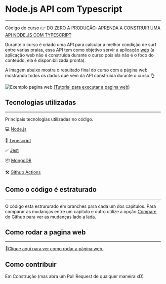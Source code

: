 # Node.js API com Typescript
-----------
Código do curso 👉 [DO ZERO A PRODUÇÃO: APRENDA A CONSTRUIR UMA API NODE.JS COM TYPESCRIPT](https://www.nodejs-typescript-api.com/curso-gratis)

Durante o curso é criado uma API para calcular a melhor condição de surf entre varias praias, essa API tem como objetivo servir a aplicação [web]() (a aplicação web não
é construida durante o curso pois ela não é o foco do conteúdo, ela é disponibilizada pronta).

A imagem abaixo mostra o resultado final do curso com a página web mostrando todos os dados que vem da API construída durante o curso.👌

![Exemplo pagina web](https://i.ibb.co/qp2jtLk/Screen-Shot-2020-07-18-at-10-42-39-am.png)
[(Tutorial para executar a pagina web)](https://github.com/waldemarnt/node-typescript-api/tree/master/web)

## Tecnologias utilizadas
----
Principais tecnologias utilizadas no código.

💻 [Node.js](https://nodejs.org/)

🧰 [Typescript](https://www.typescriptlang.org/)

✅ [Jest](https://jestjs.io/)

📦 [MongoDB](https://www.mongodb.com/)

🛠 [Github Actions](https://github.com/features/actions)


## Como o código é estraturado
-----

O código esta estrururado em branches para cada um dos capitulos. Para comparar as mudanças entre um capitulo e outro utilize a opção [Compare](https://github.com/waldemarnt/node-typescript-api/compare/step1...step2) do Github para ver
as mudanças lado a lada.

## Como rodar a pagina web
----
🔗[Clique aqui para ver como rodar a página web.](https://github.com/waldemarnt/node-typescript-api/tree/master/web)

## Como contribuir
Em Construção (mas abra um Pull Request de qualquer maneira xD)
